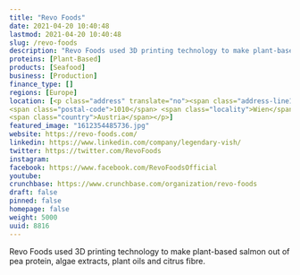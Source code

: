 ```yaml
---
title: "Revo Foods"
date: 2021-04-20 10:40:48
lastmod: 2021-04-20 10:40:48
slug: /revo-foods
description: "Revo Foods used 3D printing technology to make plant-based salmon out of pea protein, algae extracts, plant oils and citrus fibre."
proteins: [Plant-Based]
products: [Seafood]
business: [Production]
finance_type: []
regions: [Europe]
location: [<p class="address" translate="no"><span class="address-line1">Stephansplatz</span><br>
<span class="postal-code">1010</span> <span class="locality">Wien</span><br>
<span class="country">Austria</span></p>]
featured_image: "1612354485736.jpg"
website: https://revo-foods.com/
linkedin: https://www.linkedin.com/company/legendary-vish/
twitter: https://twitter.com/RevoFoods
instagram: 
facebook: https://www.facebook.com/RevoFoodsOfficial
youtube: 
crunchbase: https://www.crunchbase.com/organization/revo-foods
draft: false
pinned: false
homepage: false
weight: 5000
uuid: 8816
---
```

Revo Foods used 3D printing technology to make plant-based salmon out of pea protein, algae extracts, plant oils and citrus fibre.
